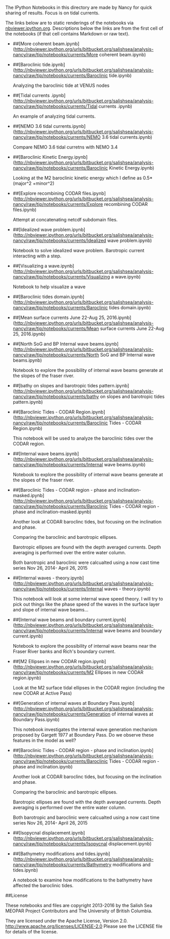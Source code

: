 The IPython Notebooks in this directory are made by Nancy for
quick sharing of results. Focus is on tidal currents.

The links below are to static renderings of the notebooks via
[nbviewer.ipython.org](http://nbviewer.ipython.org/).
Descriptions below the links are from the first cell of the notebooks
(if that cell contains Markdown or raw text).

* ##[More coherent beam.ipynb](http://nbviewer.ipython.org/urls/bitbucket.org/salishsea/analysis-nancy/raw/tip/notebooks/currents/More coherent beam.ipynb)  
    
* ##[Baroclinic tide.ipynb](http://nbviewer.ipython.org/urls/bitbucket.org/salishsea/analysis-nancy/raw/tip/notebooks/currents/Baroclinic tide.ipynb)  
    
    Analyzing the baroclinic tide at VENUS nodes  

* ##[Tidal currents .ipynb](http://nbviewer.ipython.org/urls/bitbucket.org/salishsea/analysis-nancy/raw/tip/notebooks/currents/Tidal currents .ipynb)  
    
    An example of analyzing tidal currents.  
      


* ##[NEMO 3.6 tidal currents.ipynb](http://nbviewer.ipython.org/urls/bitbucket.org/salishsea/analysis-nancy/raw/tip/notebooks/currents/NEMO 3.6 tidal currents.ipynb)  
    
    Compare NEMO 3.6 tidal curretns with NEMO 3.4  

* ##[Baroclinic Kinetic Energy.ipynb](http://nbviewer.ipython.org/urls/bitbucket.org/salishsea/analysis-nancy/raw/tip/notebooks/currents/Baroclinic Kinetic Energy.ipynb)  
    
    Looking at the M2 baroclinic kinetic energy which I define as 0.5*(major^2 +minor^2)  

* ##[Explore recombining CODAR files.ipynb](http://nbviewer.ipython.org/urls/bitbucket.org/salishsea/analysis-nancy/raw/tip/notebooks/currents/Explore recombining CODAR files.ipynb)  
    
    Attempt at concatenating netcdf subdomain files.  

* ##[Idealized wave problem.ipynb](http://nbviewer.ipython.org/urls/bitbucket.org/salishsea/analysis-nancy/raw/tip/notebooks/currents/Idealized wave problem.ipynb)  
    
    Notebook to solve idealized wave problem. Barotropic current interacting with a step.  

* ##[Visualizing a wave.ipynb](http://nbviewer.ipython.org/urls/bitbucket.org/salishsea/analysis-nancy/raw/tip/notebooks/currents/Visualizing a wave.ipynb)  
    
    Notebook to help visualize a wave  

* ##[Baroclinic tides domain.ipynb](http://nbviewer.ipython.org/urls/bitbucket.org/salishsea/analysis-nancy/raw/tip/notebooks/currents/Baroclinic tides domain.ipynb)  
    
* ##[Mean surface currents June 22-Aug 25, 2016.ipynb](http://nbviewer.ipython.org/urls/bitbucket.org/salishsea/analysis-nancy/raw/tip/notebooks/currents/Mean surface currents June 22-Aug 25, 2016.ipynb)  
    
* ##[North SoG and BP Internal wave beams.ipynb](http://nbviewer.ipython.org/urls/bitbucket.org/salishsea/analysis-nancy/raw/tip/notebooks/currents/North SoG and BP Internal wave beams.ipynb)  
    
    Notebook to explore the possibility of internal wave beams generate at the slopes of the fraser river.  

* ##[bathy on slopes and barotropic tides pattern.ipynb](http://nbviewer.ipython.org/urls/bitbucket.org/salishsea/analysis-nancy/raw/tip/notebooks/currents/bathy on slopes and barotropic tides pattern.ipynb)  
    
* ##[Baroclinic Tides - CODAR Region.ipynb](http://nbviewer.ipython.org/urls/bitbucket.org/salishsea/analysis-nancy/raw/tip/notebooks/currents/Baroclinic Tides - CODAR Region.ipynb)  
    
    This notebook will be used to analyze the baroclinic tides over the CODAR region.  


* ##[Internal wave beams.ipynb](http://nbviewer.ipython.org/urls/bitbucket.org/salishsea/analysis-nancy/raw/tip/notebooks/currents/Internal wave beams.ipynb)  
    
    Notebook to explore the possibility of internal wave beams generate at the slopes of the fraser river.  

* ##[Baroclinic Tides - CODAR region - phase and inclination-masked.ipynb](http://nbviewer.ipython.org/urls/bitbucket.org/salishsea/analysis-nancy/raw/tip/notebooks/currents/Baroclinic Tides - CODAR region - phase and inclination-masked.ipynb)  
    
    Another look at CODAR baroclinc tides, but focusing on the inclination and phase.  
      
    Comparing the baroclinic and barotropic ellipses.  
      
    Barotropic ellipses are found with the depth averaged currents. Depth averaging is performed over the entire water column.  
      
    Both barotropic and baroclinic were calcualted using a now cast time series Nov 26, 2014- April 26, 2015  

* ##[Internal waves - theory.ipynb](http://nbviewer.ipython.org/urls/bitbucket.org/salishsea/analysis-nancy/raw/tip/notebooks/currents/Internal waves - theory.ipynb)  
    
    This notebook will look at some internal wave speed theory. I will try to pick out things like the phase speed of the waves in the surface layer and slope of internal wave beams...  

* ##[Internal wave beams and boundary current.ipynb](http://nbviewer.ipython.org/urls/bitbucket.org/salishsea/analysis-nancy/raw/tip/notebooks/currents/Internal wave beams and boundary current.ipynb)  
    
    Notebook to explore the possibility of internal wave beams near the Fraser River banks and Rich's boundary current.  

* ##[M2 Ellipses in new CODAR region.ipynb](http://nbviewer.ipython.org/urls/bitbucket.org/salishsea/analysis-nancy/raw/tip/notebooks/currents/M2 Ellipses in new CODAR region.ipynb)  
    
    Look at the M2 surface tidal ellipses in the CODAR region (including the new CODAR at Active Pass)  

* ##[Generation of internal waves at Boundary Pass.ipynb](http://nbviewer.ipython.org/urls/bitbucket.org/salishsea/analysis-nancy/raw/tip/notebooks/currents/Generation of internal waves at Boundary Pass.ipynb)  
    
    This notebook investigates the internal wave generation mechanism proposed by Gargett 1977 at Boundary Pass. Do we observe these features in the model as well?  
      


* ##[Baroclinic Tides - CODAR region - phase and inclination.ipynb](http://nbviewer.ipython.org/urls/bitbucket.org/salishsea/analysis-nancy/raw/tip/notebooks/currents/Baroclinic Tides - CODAR region - phase and inclination.ipynb)  
    
    Another look at CODAR baroclinc tides, but focusing on the inclination and phase.  
      
    Comparing the baroclinic and barotropic ellipses.  
      
    Barotropic ellipses are found with the depth averaged currents. Depth averaging is performed over the entire water column.  
      
    Both barotropic and baroclinic were calcualted using a now cast time series Nov 26, 2014- April 26, 2015  

* ##[Isopycnal displacement.ipynb](http://nbviewer.ipython.org/urls/bitbucket.org/salishsea/analysis-nancy/raw/tip/notebooks/currents/Isopycnal displacement.ipynb)  
    
* ##[Bathymetry modifications and tides.ipynb](http://nbviewer.ipython.org/urls/bitbucket.org/salishsea/analysis-nancy/raw/tip/notebooks/currents/Bathymetry modifications and tides.ipynb)  
    
    A notebook to examine how modifications to the bathymetry have affected the baroclinic tides.  


##License

These notebooks and files are copyright 2013-2016
by the Salish Sea MEOPAR Project Contributors
and The University of British Columbia.

They are licensed under the Apache License, Version 2.0.
http://www.apache.org/licenses/LICENSE-2.0
Please see the LICENSE file for details of the license.
